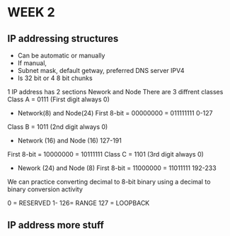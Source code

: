 # WEEK 2
## IP addressing structures
- Can be automatic or manually
- If manual,
- Subnet mask, default getway, preferred DNS server
IPV4
- Is 32 bit or 4 8 bit chunks


1 IP address has 2 sections
  Nework and Node
There are 3 diffrent classes
Class A = 0111 (First digit always 0)
- Network(8) and Node(24)
First 8-bit = 00000000 = 011111111
0-127
  
Class B = 1011 (2nd digit always 0)
- Network (16) and Node (16)
127-191
  
First 8-bit = 10000000 = 10111111
Class C = 1101 (3rd digit always 0)
- Nework (24) and Node (8)
First 8-bit = 11000000 = 11011111
192-233
  
We can practice converting decimal to 8-bit binary using a decimal to binary conversion activity

0 = RESERVED
1- 126= RANGE
127 = LOOPBACK

## IP address more stuff

